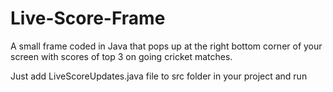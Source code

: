 # Live-Score-Frame
A small frame coded in Java that pops up at the right bottom corner of your screen with scores of top 3 on going cricket matches.

Just add LiveScoreUpdates.java file to src folder in your project and run
